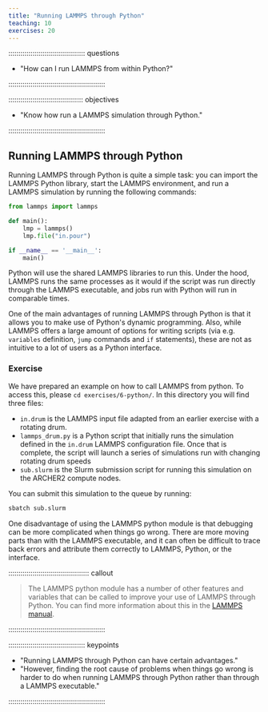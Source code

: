 ```yaml
---
title: "Running LAMMPS through Python"
teaching: 10
exercises: 20
---
```

:::::::::::::::::::::::::::::::::::::: questions

- "How can I run LAMMPS from within Python?"

::::::::::::::::::::::::::::::::::::::::::::::::

::::::::::::::::::::::::::::::::::::: objectives

- "Know how run a LAMMPS simulation through Python."

::::::::::::::::::::::::::::::::::::::::::::::::


## Running LAMMPS through Python

Running LAMMPS through Python is quite a simple task: you can import the LAMMPS Python library, start the LAMMPS environment, and run a LAMMPS simulation by running the following commands:

```python
from lammps import lammps

def main():
    lmp = lammps()
    lmp.file("in.pour")

if __name__ == '__main__':
    main()
```

Python will use the shared LAMMPS libraries to run this.
Under the hood, LAMMPS runs the same processes as it would if the script was run directly through the LAMMPS executable,
and jobs run with Python will run in comparable times.

One of the main advantages of running LAMMPS through Python is that it allows  you to make use of Python's dynamic programming.
Also, while LAMMPS offers a large amount of options for writing scripts
(via e.g. `variables` definition, `jump` commands and `if` statements),
these are not as intuitive to a lot of users as a Python interface.

### Exercise

We have prepared an example on how to call LAMMPS from python.
To access this, please `cd exercises/6-python/`.
In this directory you will find three files:

  - `in.drum` is the LAMMPS input file adapted from an earlier exercise with a rotating drum.
  - `lammps_drum.py` is a Python script that initially runs the simulation defined in the `in.drum` LAMMPS configuration file.
    Once that is complete, the script will launch a series of simulations run with changing rotating drum speeds
  - `sub.slurm` is the Slurm submission script for running this simulation on the ARCHER2 compute nodes.

You can submit this simulation to the queue by running:

```bash
sbatch sub.slurm
```

One disadvantage of using the LAMMPS python module is that debugging can be more complicated when things go wrong.
There are more moving parts than with the LAMMPS executable,
and it can often be difficult to trace back errors and attribute them correctly to LAMMPS, Python, or the interface.

:::::::::::::::::::::::::::::::::::::::: callout

> The LAMMPS python module has a number of other features and variables that can be called to improve your use of LAMMPS through Python.
> You can find more information about this in the [LAMMPS manual](https://docs.lammps.org/Python_module.html).

::::::::::::::::::::::::::::::::::::::::::::::::

:::::::::::::::::::::::::::::::::::::: keypoints

- "Running LAMMPS through Python can have certain advantages."
- "However, finding the root cause of problems when things go wrong is harder 
  to do when running LAMMPS through Python rather than through a LAMMPS 
  executable."

::::::::::::::::::::::::::::::::::::::::::::::::
